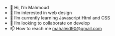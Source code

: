 - 👋 Hi, I’m Mahmoud
- 👀 I’m interested in web design
- 🌱 I’m currently learning Javascript Html and CSS
- 💞️ I’m looking to collaborate on develop
- 📫 How to reach me mahaleid90@gmail.com

<!---
mahaleid90/mahaleid90 is a ✨ special ✨ repository because its `README.md` (this file) appears on your GitHub profile.
You can click the Preview link to take a look at your changes.
--->
